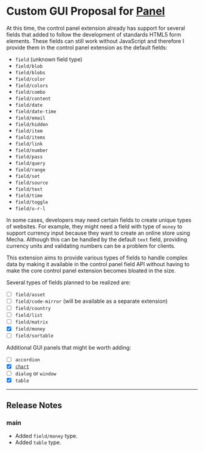 Custom GUI Proposal for [Panel](https://github.com/mecha-cms/x.panel)
=====================================================================

At this time, the control panel extension already has support for several fields that added to follow the development of standards HTML5 form elements. These fields can still work without JavaScript and therefore I provide them in the control panel extension as the default fields:

 - `field` (unknown field type)
 - `field/blob`
 - `field/blobs`
 - `field/color`
 - `field/colors`
 - `field/combo`
 - `field/content`
 - `field/date`
 - `field/date-time`
 - `field/email`
 - `field/hidden`
 - `field/item`
 - `field/items`
 - `field/link`
 - `field/number`
 - `field/pass`
 - `field/query`
 - `field/range`
 - `field/set`
 - `field/source`
 - `field/text`
 - `field/time`
 - `field/toggle`
 - `field/u-r-l`

In some cases, developers may need certain fields to create unique types of websites. For example, they might need a field with type of `money` to support currency input because they want to create an online store using Mecha. Although this can be handled by the default `text` field, providing currency units and validating numbers can be a problem for clients.

This extension aims to provide various types of fields to handle complex data by making it available in the control panel field API without having to make the core control panel extension becomes bloated in the size.

Several types of fields planned to be realized are:

 - [ ] `field/asset`
 - [ ] `field/code-mirror` (will be available as a separate extension)
 - [ ] `field/country`
 - [ ] `field/list`
 - [ ] `field/matrix`
 - [x] `field/money`
 - [ ] `field/sortable`

Additional GUI panels that might be worth adding:

 - [ ] `accordion`
 - [x] [`chart`](https://github.com/mecha-cms/x.panel.type.chart)
 - [ ] `dialog` or `window`
 - [x] `table`

---

Release Notes
-------------

### main

 - Added `field/money` type.
 - Added `table` type.
